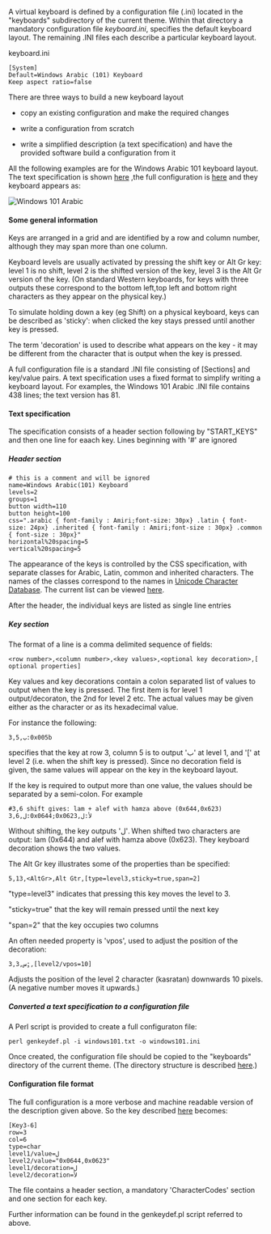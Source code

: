 

A virtual keyboard is defined by a configuration file (<keyboard name>.ini) located in the "keyboards" subdirectory of the current theme. Within that directory a mandatory configuration file *keyboard.ini*, specifies the default keyboard layout. The remaining .INI files each describe a particular keyboard layout.

keyboard.ini

````
[System]
Default=Windows Arabic (101) Keyboard
Keep aspect ratio=false
````


There are three ways to  build a new keyboard layout

+ copy an existing configuration and make the required changes

+ write a configuration from scratch

+ write a simplified description (a text specification) and have the provided software build a configuration from it


All the following examples are for the Windows Arabic 101 keyboard layout. The text specification is shown [here](../appendix/windows101_text.md) ,the full configuration is [here](../appendix/windows101_ini.md) and they keyboard appears as:

![Windows 101 Arabic](/images/windows101.png)


#### Some general information

Keys are arranged in a grid and are identified by a row and column number, although they may span more than one column.

Keyboard levels are usually activated by pressing the shift key or Alt Gr key: level 1 is no shift, level 2 is the shifted version of the key, level 3 is the Alt Gr version of the key. (On standard Western keyboards, for keys with three outputs these correspond to the bottom left,top left and bottom right characters as they appear on the physical key.)

To simulate holding down a key (eg Shift) on a physical keyboard, keys can be described as 'sticky': when clicked the key stays pressed until another key is pressed.

The term 'decoration' is used to describe what appears on the key - it may be different from the character that is output when the key is pressed.

A full configuration file is a standard .INI file consisting of [Sections] and key/value pairs. A text specification uses a fixed format to simplify writing a keyboard layout. For examples, the Windows 101 Arabic .INI file contains 438 lines; the text version has 81.

#### Text specification

The specification consists of a header section following by "START_KEYS" and then one line for eaach key. Lines beginning with '#' are ignored

##### Header section


````
# this is a comment and will be ignored
name=Windows Arabic(101) Keyboard
levels=2
groups=1
button width=110
button height=100
css=".arabic { font-family : Amiri;font-size: 30px} .latin { font-size: 24px} .inherited { font-family : Amiri;font-size : 30px} .common { font-size : 30px}"
horizontal%20spacing=5
vertical%20spacing=5
````

The appearance of the keys is controlled by the CSS specification, with separate classes for Arabic, Latin, common and inherited characters. The names of the classes correspond to the names in [Unicode Character Database](http://www.unicode.org/ucd/). The current list can be viewed [here](http://www.unicode.org/Public/5.2.0/ucd/Scripts.txt).

After the header, the individual keys are listed as single line entries

##### Key section

The format of a line is a comma delimited sequence of fields:
````
<row number>,<column number>,<key values>,<optional key decoration>,[ optional properties]

````

Key values and key decorations contain a colon separated list of values to output when the key is pressed. The first item is for level 1 output/decoraton, the 2nd for level 2 etc. The actual values may be given either as the character or as its hexadecimal value.

For instance the following:

````
3,5,ب‎:0x005b
````
specifies that the key at row 3, column 5 is to output 'ب' at level 1, and '[' at level 2 (i.e. when the shift key is pressed). Since no decoration field is given, the same values will appear on the key in the keyboard layout.

If the key is required to output more than one value, the values should be separated by a semi-colon. For example
 <a name="key36"></a>

````
#3,6 shift gives: lam + alef with hamza above (0x644,0x623)
3,6,ل‎:0x0644;0x0623,ل‎:لأ‎
````

Without shifting, the key outputs 'ل'. When shifted two characters are output: lam (0x644) and alef with hamza above (0x623). They keyboard decoration shows the two values.

The Alt Gr key illustrates some of the properties than be specified:

````
5,13,<AltGr>,Alt Gtr,[type=level3,sticky=true,span=2]
````

"type=level3" indicates that pressing this key moves the level to 3.

"sticky=true" that the key will remain pressed until the next key

"span=2" that the key occupies two columns

An often needed property is 'vpos', used to adjust the position of the decoration:

````
3,3,س‎:ٍ,‎[level2/vpos=10]
````

Adjusts the position of the level 2 character (kasratan) downwards 10 pixels. (A negative number moves it upwards.)

##### Converted a text specification to a configuration file

A Perl script is provided to create a full configuraton file:


````
perl genkeydef.pl -i windows101.txt -o windows101.ini
````

Once created, the configuration file should be copied to the "keyboards" directory of the current theme. (The directory structure is described [here](../custom/themes.md).)

#### Configuration file format

The full configuration is a more verbose and machine readable version of the description given above. So the key described [here](#key36) becomes:

````
[Key3-6]
row=3
col=6
type=char
level1/value=ل
level2/value="0x0644,0x0623"
level1/decoration=ل
level2/decoration=لأ
````

The file contains a header section, a mandatory 'CharacterCodes' section and one section for each key.

Further information can be found in the genkeydef.pl script referred to above.
